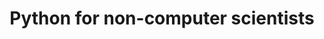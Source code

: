 ---
layout: distill
title: Python for non-computer scientists
university: University of Padova
course: Ph.D. in Brain, Mind and Computer Science
site: http://hit.psy.unipd.it/BMCS
years: [2020/21, 2021/22, 2022/23, 2023/24, 2024/25]
last_year: 2024
category: courses
moodle: https://psico.elearning.unipd.it/course/view.php?id=3395
---